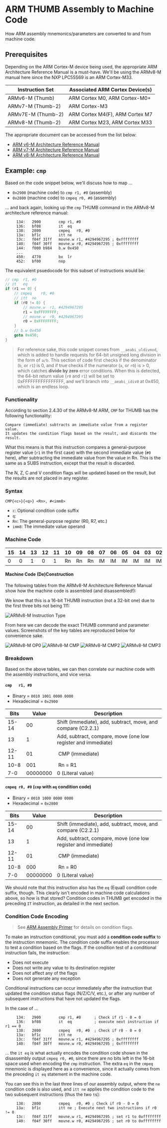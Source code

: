 # ARM THUMB Assembly to Machine Code

How ARM assembly mnemonics/parameters are converted to and from machine code.

## Prerequisites

Depending on the ARM Cortex-M device being used, the appropriate ARM
Architecture Reference Manual is a must-have. We'll be using the
ARMv8-M manual here since the NXP LPC55S69 is an ARM Cortex-M33.

| Instruction Set    | Associated ARM Cortex Device(s) |
| ------------------ | ------------------------------- |
| ARMv6-M (Thumb)    | ARM Cortex M0, ARM Cortex-M0+   |
| ARMv7-M (Thumb-2)  | ARM Cortex-M3                   |
| ARMv7E-M (Thumb-2) | ARM Cortex M4(F), ARM Cortex M7 |
| ARMv8-M (Thumb-2)  | ARM Cortex M23, ARM Cortex M33  |

The appropriate document can be accessed from the list below:

- [ARM v6-M Architecture Reference Manual](https://static.docs.arm.com/ddi0419/d/DDI0419D_armv6m_arm.pdf)
- [ARM v7-M Architecture Reference Manual](https://static.docs.arm.com/ddi0403/eb/DDI0403E_B_armv7m_arm.pdf)
- [ARM v8-M Architecture Reference Manual](https://static.docs.arm.com/ddi0553/a/DDI0553A_e_armv8m_arm.pdf)

## Example: `cmp`

Based on the code snippet below, we'll discuss how to map ...

- `0x2900` (machine code) to `cmp r1, #0` (assembly)
- `0x2800` (machine code) to `cmpeq r0, #0` (assembly)

... and back again, looking up the `cmp`
THUMB command in the ARMv8-M architecture reference manual:

```
     134:	2900      	cmp	r1, #0
     136:	bf08      	it	eq
     138:	2800      	cmpeq	r0, #0
     13a:	bf1c      	itt	ne
     13c:	f04f 31ff 	movne.w	r1, #4294967295	; 0xffffffff
     140:	f04f 30ff 	movne.w	r0, #4294967295	; 0xffffffff
     144:	f000 b984 	b.w	0x450
     ...
     450:	4770      	bx	lr
     452:	bf00      	nop
```

The equivalent psuedocode for this subset of instructions would be:

```c
// cmp	r1, #0
// it	eq
if (r1 == 0) {
    // cmpeq	r0, #0
    // itt	ne
    if (r0 != 0) {
        // movne.w	r1, #4294967295
        r1 = 0xFFFFFFFF;
        // movne.w	r0, #4294967295
        r0 = 0xFFFFFFFF;
    }
    // b.w 0x450
    goto 0x450;
}
```

> For reference sake, this code snippet comes from `__aeabi_uldivmod`, which
  is added to handle requests for 64-bit unsigned long division in the form
  of `a/b`. This section of code first checks if the denominator (`b`, or `r1`)
  is 0, and if true checks if the numerator (`a`, or `r0`) is > 0, which
  catches **divide by zero** error conditions. When this is detected, the
  64-bit return value (`r0` and `r1`) will be set to 0xFFFFFFFFFFFFFFFF, and
  we'll branch into `__aeabi_idiv0` at 0x450, which is an endless loop.

### Functionality

According to section 2.4.30 of the ARMv8-M ARM, `CMP` for THUMB has the
following functionality:

    Compare (immediate) subtracts an immediate value from a register value.
    It updates the condition flags based on the result, and discards the
    result.

What this means is that this instruction compares a general-purpose register
value (`r1` in the first case) with the second immediate value (`#0` here),
after subtracting the immediate value from the value in Rn. This is the same
as a SUBS instruction, except that the result is discarded.

The N, Z, C and V condition flags will be updated based on the result, but the
results are not placed in any register.

### Syntax

`CMP{<c>}{<q>} <Rn>, #<imm8>`

- `c`: Optional condition code suffix
- `q`:
- `Rn`: The general-purpose register (R0, R7, etc.)
- `imm8`: The immediate value operand

### Machine Code

| 15 | 14 | 13 | 12 | 11 | 10 | 09 | 08 | 07 | 06 | 05 | 04 | 03 | 02 | 01 | 00 |
| -- | -- | -- | -- | -- | -- | -- | -- | -- | -- | -- | -- | -- | -- | -- | -- |
|  0 |  0 |  1 |  0 |  1 | Rn | Rn | Rn | IM | IM | IM | IM | IM | IM | IM | IM |

#### Machine Code (De)Construction

The following tables from the ARMv8-M Architecture Reference Manual show how
the machine code is assembled (and disassembled!):

We know that this is a 16-bit THUMB instruction (not a 32-bit one) due to the
first three bits not being 111:

![ARMv8-M Instruction Type](img/asm2machine/armv8-m_insttype.png "ARMv8-M Instruction Type")

From here we can decode the exact THUMB command and parameter values.
Screenshots of the key tables are reproduced below for convenience sake.

![ARMv8-M OP0](img/asm2machine/armv8-m_opcode.png "ARMv8-M OP0")
![ARMv8-M CMP](img/asm2machine/armv8-m_cmp.png "ARMv8-M CMP")
![ARMv8-M CMP2](img/asm2machine/armv8-m_cmp2.png "ARMv8-M CMP 2")
![ARMv8-M CMP3](img/asm2machine/armv8-m_cmp3.png "ARMv8-M CMP 3")

### Breakdown

Based on the above tables, we can then correlate our machine code with the
assembly instructions, and vice versa.

#### `cmp	r1, #0`

- Binary = `0010 1001 0000 0000`
- Hexadecimal = `0x2900`

| Bits  | Value    | Description |
| ----- | -------- | ----------- |
| 15-14 | 00       | Shift (immediate), add, subtract, move, and compare (C2.2.1) |
| 13    | 1        | Add, subtract, compare, move (one low register and immediate)|
| 12-11 | 01       | CMP (immediate) |
| 10-8  | 001      | Rn = R1 |
| 7-0   | 00000000 | 0 (Literal value) |

#### `cmpeq	r0, #0` (`cmp` with `eq` condition code)

- Binary = `0010 1000 0000 0000`
- Hexadecimal = `0x2800`

| Bits  | Value    | Description |
| ----- | -------- | ----------- |
| 15-14 | 00       | Shift (immediate), add, subtract, move, and compare (C2.2.1) |
| 13    | 1        | Add, subtract, compare, move (one low register and immediate)|
| 12-11 | 01       | CMP (immediate) |
| 10-8  | 000      | Rn = R0 |
| 7-0   | 00000000 | 0 (Literal value) |

We should note that this instruction also has the `eq` (Equal) condition code
suffix, though. This clearly isn't encoded in machine code calculations above,
so how is that stored? Condition codes in THUMB get encoded in the preceding
`IT` instruction, as detailed in the next section.

### Condition Code Encoding

> See [ARM Assembly Primer](armasm_primer.md) for details on condition flags.

To make an instruction conditional, you must add a **condition code suffix** to
the instruction mnemonic. The condition code suffix enables the processor to
test a condition based on the flags. If the condition test of a conditional
instruction fails, the instruction:

- Does not execute
- Does not write any value to its destination register
- Does not affect any of the flags
- Does not generate any exception

Conditional instructions can occur immediately after the instruction that
updated the condition status flags (N/Z/C/V, etc.), or after any number of
subsequent instructions that have not updated the flags.

In the case of ...

```
     134:	2900      	cmp	r1, #0      ; Check if r1 - 0 = 0
     136:	bf08      	it	eq          ; execute next instruction if r1 == 0
     138:	2800      	cmpeq	r0, #0  ; Check if r0 - 0 = 0
     13a:	bf1c      	itt	ne
     13c:	f04f 31ff 	movne.w	r1, #4294967295	; 0xffffffff
     140:	f04f 30ff 	movne.w	r0, #4294967295	; 0xffffffff
```

... the `it eq` is what actually encodes the condition code shown in the
disassembly output `cmpeq r0, #0`, since there are no bits left in the 16-bit
space used when encoding the `cmp` instruction. The extra `eq` in the `cmpeq`
mnemonic is displayed here as a convenience, since it actually comes from the
preceding `it eq` statement in the machine code.

You can see this in the last three lines of our assembly output, where the
`ne` condition code is also used, and `itt ne` applies the condition code to
the two subsequent instructions (thus the two `t`s):

```
     138:	2800      	cmpeq	r0, #0 ; Check if r0 - 0 = 0
     13a:	bf1c      	itt	ne ; Execute next two instructions if r0 != 0
     13c:	f04f 31ff 	movne.w	r1, #4294967295	; set r1 to 0xffffffff
     140:	f04f 30ff 	movne.w	r0, #4294967295	; set r0 to 0xffffffff
```
